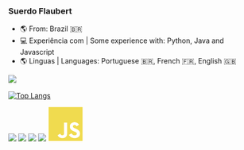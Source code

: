 ### Suerdo Flaubert

- 🌎 From: Brazil 🇧🇷
- 💻 Experiência com | Some experience with: Python, Java and Javascript
- 🌎 Linguas | Languages: Portuguese 🇧🇷, French 🇫🇷, English 🇬🇧


<div align="left" style="display: inline_block">
  <a href="https://github.com/victoriaraujo">
  <img height="180em" src="https://github-readme-stats.vercel.app/api?username=suerdo&count_private=true&show_icons=true&theme=tokyonight&hide_border=true">
</div>

[![Top Langs](https://github-readme-stats.vercel.app/api/top-langs/?username=suerdo&count_private=true&layout=compact&theme=tokyonight&hide_border=true)](https://github.com/anuraghazra/github-readme-stats)

<p align="left">
  <img src="https://cdn.jsdelivr.net/gh/devicons/devicon/icons/java/java-original-wordmark.svg" width="90vw"/>
    <img src="https://cdn.jsdelivr.net/gh/devicons/devicon/icons/python/python-original-wordmark.svg" width="90vw" />
     <img src="https://cdn.jsdelivr.net/gh/devicons/devicon/icons/html5/html5-original-wordmark.svg" width="90vw"/>
      <img src="https://cdn.jsdelivr.net/gh/devicons/devicon/icons/css3/css3-original-wordmark.svg" width="90vw"/>
        <img alt="Js" width="70vw" src="https://raw.githubusercontent.com/devicons/devicon/master/icons/javascript/javascript-plain.svg">
            
       
          
</p>
